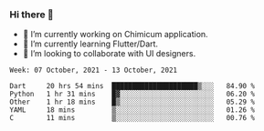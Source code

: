 ### Hi there 👋

<!--
**devcat37/devcat37** is a ✨ _special_ ✨ repository because its `README.md` (this file) appears on your GitHub profile.-->


- 🔭 I’m currently working on Chimicum application.
- 🌱 I’m currently learning Flutter/Dart.
- 👯 I’m looking to collaborate with UI designers.
<!-- - 🤔 I’m looking for help with ... -->

<!--START_SECTION:waka-->
```text
Week: 07 October, 2021 - 13 October, 2021

Dart     20 hrs 54 mins  █████████████████████▒░░░   84.90 % 
Python   1 hr 31 mins    █▓░░░░░░░░░░░░░░░░░░░░░░░   06.20 % 
Other    1 hr 18 mins    █▒░░░░░░░░░░░░░░░░░░░░░░░   05.29 % 
YAML     18 mins         ▒░░░░░░░░░░░░░░░░░░░░░░░░   01.26 % 
C        11 mins         ▒░░░░░░░░░░░░░░░░░░░░░░░░   00.76 % 
```
<!--END_SECTION:waka-->
